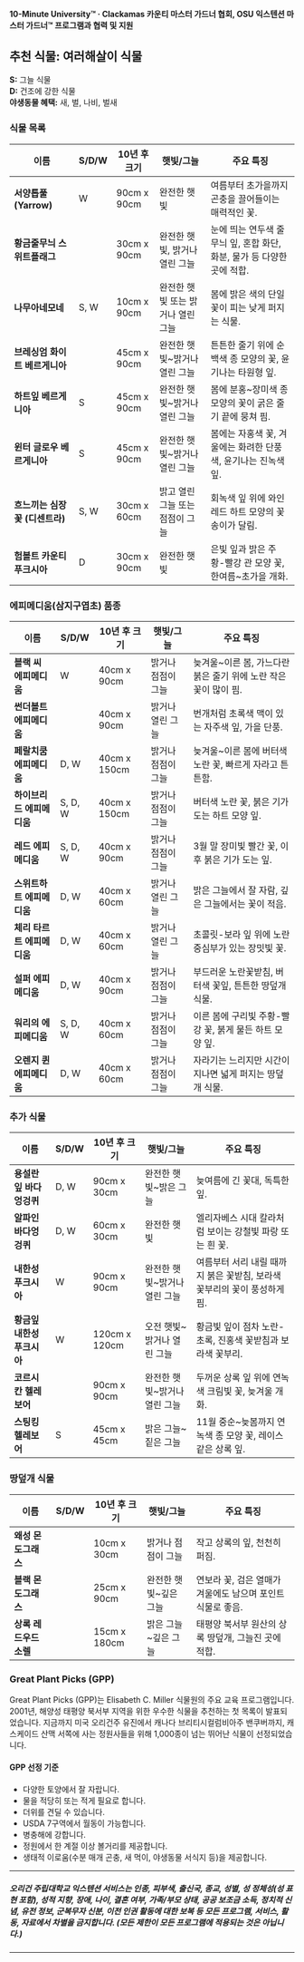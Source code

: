 #### 10-Minute University™ · Clackamas 카운티 마스터 가드너 협회, OSU 익스텐션 마스터 가드너™ 프로그램과 협력 및 지원

## 추천 식물: 여러해살이 식물

**S:** 그늘 식물  
**D:** 건조에 강한 식물  
**야생동물 혜택:** 새, 벌, 나비, 벌새

### 식물 목록

| 이름                              | S/D/W   | 10년 후 크기        | 햇빛/그늘                          | 주요 특징                                                                           |
|------------------------------------|---------|---------------------|------------------------------------|-------------------------------------------------------------------------------------|
| **서양톱풀 (Yarrow)**              | W       | 90cm x 90cm         | 완전한 햇빛                        | 여름부터 초가을까지 곤충을 끌어들이는 매력적인 꽃.                                 |
| **황금줄무늬 스위트플래그**        |         | 30cm x 90cm         | 완전한 햇빛, 밝거나 열린 그늘      | 눈에 띄는 연두색 줄무늬 잎, 혼합 화단, 화분, 물가 등 다양한 곳에 적합.            |
| **나무아네모네**                   | S, W    | 10cm x 90cm         | 완전한 햇빛 또는 밝거나 열린 그늘  | 봄에 밝은 색의 단일 꽃이 피는 낮게 퍼지는 식물.                                    |
| **브레싱엄 화이트 베르게니아**     |         | 45cm x 90cm         | 완전한 햇빛~밝거나 열린 그늘       | 튼튼한 줄기 위에 순백색 종 모양의 꽃, 윤기나는 타원형 잎.                         |
| **하트잎 베르게니아**              | S       | 45cm x 90cm         | 완전한 햇빛~밝거나 열린 그늘       | 봄에 분홍~장미색 종 모양의 꽃이 굵은 줄기 끝에 뭉쳐 핌.                             |
| **윈터 글로우 베르게니아**         | S       | 45cm x 90cm         | 완전한 햇빛~밝거나 열린 그늘       | 봄에는 자홍색 꽃, 겨울에는 화려한 단풍색, 윤기나는 진녹색 잎.                      |
| **흐느끼는 심장꽃 (디센트라)**      | S, W    | 30cm x 60cm         | 밝고 열린 그늘 또는 점점이 그늘    | 회녹색 잎 위에 와인레드 하트 모양의 꽃송이가 달림.                                 |
| **험볼트 카운티 푸크시아**          | D       | 30cm x 90cm         | 완전한 햇빛                        | 은빛 잎과 밝은 주황-빨강 관 모양 꽃, 한여름~초가을 개화.                           |

### 에피메디움(삼지구엽초) 품종

| 이름                              | S/D/W   | 10년 후 크기        | 햇빛/그늘                      | 주요 특징                                                                           |
|------------------------------------|---------|---------------------|-------------------------------|-------------------------------------------------------------------------------------|
| **블랙 씨 에피메디움**             | W       | 40cm x 90cm         | 밝거나 점점이 그늘             | 늦겨울~이른 봄, 가느다란 붉은 줄기 위에 노란 작은 꽃이 많이 핌.                     |
| **썬더볼트 에피메디움**            |         | 40cm x 90cm         | 밝거나 열린 그늘               | 번개처럼 초록색 맥이 있는 자주색 잎, 가을 단풍.                                    |
| **페랄치쿰 에피메디움**            | D, W    | 40cm x 150cm        | 밝거나 점점이 그늘             | 늦겨울~이른 봄에 버터색 노란 꽃, 빠르게 자라고 튼튼함.                             |
| **하이브리드 에피메디움**          | S, D, W | 40cm x 150cm        | 밝거나 점점이 그늘             | 버터색 노란 꽃, 붉은 기가 도는 하트 모양 잎.                                       |
| **레드 에피메디움**                | S, D, W | 40cm x 90cm         | 밝거나 점점이 그늘             | 3월 말 장미빛 빨간 꽃, 이후 붉은 기가 도는 잎.                                      |
| **스위트하트 에피메디움**          | D, W    | 40cm x 60cm         | 밝거나 열린 그늘               | 밝은 그늘에서 잘 자람, 깊은 그늘에서는 꽃이 적음.                                   |
| **체리 타르트 에피메디움**         | D, W    | 40cm x 60cm         | 밝거나 열린 그늘               | 초콜릿-보라 잎 위에 노란 중심부가 있는 장밋빛 꽃.                                   |
| **설퍼 에피메디움**                | D, W    | 40cm x 90cm         | 밝거나 점점이 그늘             | 부드러운 노란꽃받침, 버터색 꽃잎, 튼튼한 땅덮개 식물.                              |
| **워리의 에피메디움**              | S, D, W | 40cm x 60cm         | 밝거나 점점이 그늘             | 이른 봄에 구리빛 주황-빨강 꽃, 붉게 물든 하트 모양 잎.                             |
| **오렌지 퀸 에피메디움**           | D, W    | 40cm x 60cm         | 밝거나 점점이 그늘             | 자라기는 느리지만 시간이 지나면 넓게 퍼지는 땅덮개 식물.                            |

### 추가 식물

| 이름                              | S/D/W   | 10년 후 크기        | 햇빛/그늘                          | 주요 특징                                                                           |
|------------------------------------|---------|---------------------|------------------------------------|-------------------------------------------------------------------------------------|
| **용설란잎 바다엉겅퀴**            | D, W    | 90cm x 30cm         | 완전한 햇빛~밝은 그늘              | 늦여름에 긴 꽃대, 독특한 잎.                                                        |
| **알파인 바다엉겅퀴**              | D, W    | 60cm x 30cm         | 완전한 햇빛                        | 엘리자베스 시대 칼라처럼 보이는 강철빛 파랑 또는 흰 꽃.                             |
| **내한성 푸크시아**                | W       | 90cm x 90cm         | 완전한 햇빛~밝거나 열린 그늘       | 여름부터 서리 내릴 때까지 붉은 꽃받침, 보라색 꽃부리의 꽃이 풍성하게 핌.            |
| **황금잎 내한성 푸크시아**         | W       | 120cm x 120cm       | 오전 햇빛~밝거나 열린 그늘         | 황금빛 잎이 점차 노란-초록, 진홍색 꽃받침과 보라색 꽃부리.                         |
| **코르시칸 헬레보어**              |         | 90cm x 90cm         | 완전한 햇빛~밝거나 열린 그늘       | 두꺼운 상록 잎 위에 연녹색 크림빛 꽃, 늦겨울 개화.                                 |
| **스팅킹 헬레보어**                | S       | 45cm x 45cm         | 밝은 그늘~짙은 그늘                | 11월 중순~늦봄까지 연녹색 종 모양 꽃, 레이스같은 상록 잎.                          |

### 땅덮개 식물

| 이름                              | S/D/W   | 10년 후 크기        | 햇빛/그늘                      | 주요 특징                                                                           |
|------------------------------------|---------|---------------------|-------------------------------|-------------------------------------------------------------------------------------|
| **왜성 몬도그래스**                |         | 10cm x 30cm         | 밝거나 점점이 그늘             | 작고 상록의 잎, 천천히 퍼짐.                                                        |
| **블랙 몬도그래스**                |         | 25cm x 90cm         | 완전한 햇빛~깊은 그늘           | 연보라 꽃, 검은 열매가 겨울에도 남으며 포인트 식물로 좋음.                          |
| **상록 레드우드 소렐**             |         | 15cm x 180cm        | 밝은 그늘~깊은 그늘             | 태평양 북서부 원산의 상록 땅덮개, 그늘진 곳에 적합.                                 |

### Great Plant Picks (GPP)

Great Plant Picks (GPP)는 Elisabeth C. Miller 식물원의 주요 교육 프로그램입니다. 2001년, 해양성 태평양 북서부 지역을 위한 우수한 식물을 추천하는 첫 목록이 발표되었습니다. 지금까지 미국 오리건주 유진에서 캐나다 브리티시컬럼비아주 밴쿠버까지, 캐스케이드 산맥 서쪽에 사는 정원사들을 위해 1,000종이 넘는 뛰어난 식물이 선정되었습니다.

#### GPP 선정 기준

- 다양한 토양에서 잘 자랍니다.
- 물을 적당히 또는 적게 필요로 합니다.
- 더위를 견딜 수 있습니다.
- USDA 7구역에서 월동이 가능합니다.
- 병충해에 강합니다.
- 정원에서 한 계절 이상 볼거리를 제공합니다.
- 생태적 이로움(수분 매개 곤충, 새 먹이, 야생동물 서식지 등)을 제공합니다.

---

##### 오리건 주립대학교 익스텐션 서비스는 인종, 피부색, 출신국, 종교, 성별, 성 정체성(성 표현 포함), 성적 지향, 장애, 나이, 결혼 여부, 가족/부모 상태, 공공 보조금 소득, 정치적 신념, 유전 정보, 군복무자 신분, 이전 인권 활동에 대한 보복 등 모든 프로그램, 서비스, 활동, 자료에서 차별을 금지합니다. (모든 제한이 모든 프로그램에 적용되는 것은 아닙니다.)
---
